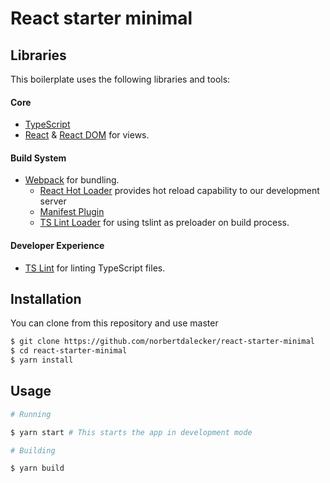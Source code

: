 # React starter minimal

## Libraries
This boilerplate uses the following libraries and tools:

#### Core
- [TypeScript](https://www.typescriptlang.org/)
- [React](https://github.com/facebook/react) & [React DOM](https://github.com/facebook/react) for views.


#### Build System
- [Webpack](https://github.com/webpack/webpack) for bundling.
  - [React Hot Loader](https://github.com/gaearon/react-hot-loader) provides hot reload capability to our development
  server
  - [Manifest Plugin](https://github.com/danethurber/webpack-manifest-plugin)
  - [TS Lint Loader](https://github.com/wbuchwalter/tslint-loader) for using tslint as preloader on build process.

#### Developer Experience
- [TS Lint](https://github.com/palantir/tslint) for linting TypeScript files.

## Installation

You can clone from this repository and use master

```bash
$ git clone https://github.com/norbertdalecker/react-starter-minimal
$ cd react-starter-minimal
$ yarn install
```

## Usage

```bash
# Running

$ yarn start # This starts the app in development mode

# Building 

$ yarn build

```
